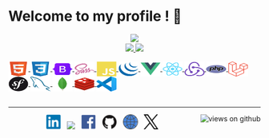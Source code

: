 <h1>Welcome to my profile ! 👋 </h1>
<div align="center">
      <img src="http://github-readme-streak-stats.herokuapp.com?user=Sekma&layout=compact&theme=algolia&background=0d1117&hide_border=true" />
</div>

<div align="center">
  <a href="https://github.com/Sekma/Sekma">
  <img height="180em" src="https://github-readme-stats.vercel.app/api?username=Sekma&show_icons=true&theme=tokyonight&include_all_commits=true&count_private=true"/>
  <img height="180em" src="https://github-readme-stats.vercel.app/api/top-langs/?username=Sekma&layout=compact&langs_count=7&theme=tokyonight"/>
</div>

<div style="display: inline_block"><br>
  <img align="center" alt="Rafa-HTML" height="30" width="40" src="https://raw.githubusercontent.com/devicons/devicon/master/icons/html5/html5-original.svg">
  <img align="center" alt="Rafa-CSS" height="30" width="40" src="https://raw.githubusercontent.com/devicons/devicon/master/icons/css3/css3-original.svg">
  <img align="center" alt="Rafa-react" height="30" width="40" src="https://raw.githubusercontent.com/devicons/devicon/master/icons/bootstrap/bootstrap-original.svg">
  <img align="center" alt="Rafa-react" height="30" width="40" src="https://raw.githubusercontent.com/devicons/devicon/master/icons/sass/sass-original.svg">
  <img align="center" alt="Rafa-Js" height="30" width="40" src="https://raw.githubusercontent.com/devicons/devicon/master/icons/javascript/javascript-plain.svg">
  <img align="center" alt="Rafa-react" height="30" width="40" src="https://raw.githubusercontent.com/devicons/devicon/master/icons/jquery/jquery-original.svg">
  <img align="center" alt="Rafa-vuejs" height="30" width="40" src="https://raw.githubusercontent.com/devicons/devicon/master/icons/vuejs/vuejs-original.svg">
  <img align="center" alt="Rafa-react" height="30" width="40" src="https://raw.githubusercontent.com/devicons/devicon/master/icons/react/react-original.svg">
  <img align="center" alt="Rafa-react" height="30" width="40" src="https://raw.githubusercontent.com/devicons/devicon/master/icons/redux/redux-original.svg">
  <img align="center" alt="Rafa-php" height="30" width="40" src="https://raw.githubusercontent.com/devicons/devicon/master/icons/php/php-original.svg">
  <img align="center" alt="Rafa-laravel" height="30" width="40" src="https://raw.githubusercontent.com/devicons/devicon/master/icons/laravel/laravel-original.svg">
  <img align="center" alt="Rafa-mysql" height="30" width="40" src="https://raw.githubusercontent.com/devicons/devicon/master/icons/symfony/symfony-original.svg">
  <img align="center" alt="Rafa-mysql" height="30" width="40" src="https://raw.githubusercontent.com/devicons/devicon/master/icons/mysql/mysql-original.svg">
  <img align="center" alt="Rafa-mysql" height="30" width="40" src="https://raw.githubusercontent.com/devicons/devicon/master/icons/mongodb/mongodb-original.svg">
  <img align="center" alt="Rafa-mysql" height="30" width="40" src="https://raw.githubusercontent.com/devicons/devicon/master/icons/redis/redis-original.svg">
  <img align="center" alt="Rafa-react" height="30" width="40" src="https://raw.githubusercontent.com/devicons/devicon/master/icons/vscode/vscode-original.svg">
</div><br><hr>
<div align = "center">
    <a href="https://www.linkedin.com/in/mohamed-hedi-sekma-b4baab26b" target="_blank"><img height="30" 
      src="https://raw.githubusercontent.com/devicons/devicon/master/icons/linkedin/linkedin-original.svg"></a>&nbsp;&nbsp;
    <a href="mailto:sekma.mohamed.hedi@gmail.com" target="_blank"><img height="30" 
      src="https://github.com/jzsfkzm/color-icons-for-gmail/blob/master/resources/Gmail-Icon.png"></a>&nbsp;&nbsp;
    <a href="https://www.facebook.com/sekma.med.hedi" target="_blank"><img height="30" 
      src="https://raw.githubusercontent.com/devicons/devicon/master/icons/facebook/facebook-original.svg"></a>&nbsp;&nbsp;
    <a href="https://github.com/Sekma" target="_blank"><img height="30" 
      src="https://raw.githubusercontent.com/devicons/devicon/master/icons/github/github-original.svg"/></a>&nbsp;&nbsp;
    <a href="https://github.com/Sekma" target="_blank"><img height="30" 
       src="https://github.com/BrightspaceUI/nav-icons/blob/main/src/default-link.svg"/></a>&nbsp;&nbsp;
    <a href="https://github.com/Sekma" target="_blank"><img height="30" 
       src="https://raw.githubusercontent.com/devicons/devicon/master/icons/twitter/twitter-original.svg"/></a>&nbsp;&nbsp;
      <img align="right" src="https://komarev.com/ghpvc/?username=Sekma&label=Views&color=blue&style=flat-square" alt="views on github"/>
      
</div>
      


      
<!--
**Sekma/Sekma** is a ✨ _special_ ✨ repository because its `README.md` (this file) appears on your GitHub profile.

Here are some ideas to get you started:

- 🔭 I’m currently working on ...
- 🌱 I’m currently learning ...
- 👯 I’m looking to collaborate on ...
- 🤔 I’m looking for help with ...
- 💬 Ask me about ...
- 📫 How to reach me: ...
- 😄 Pronouns: ...
- ⚡ Fun fact: ...
-->
